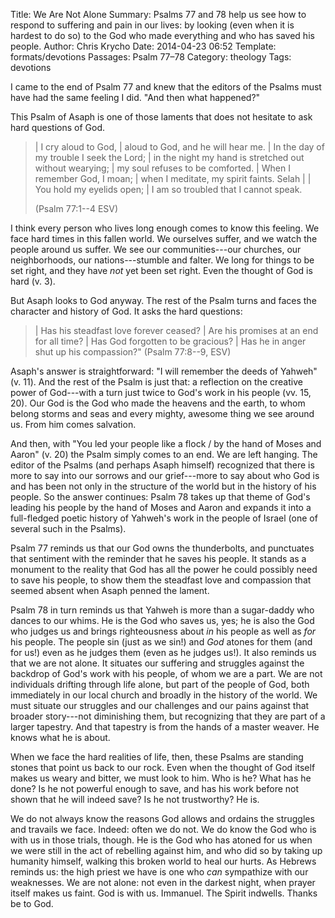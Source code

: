 Title: We Are Not Alone
Summary: Psalms 77 and 78 help us see how to respond to suffering and pain in our lives: by looking (even when it is hardest to do so) to the God who made everything and who has saved his people.
Author: Chris Krycho
Date: 2014-04-23 06:52
Template: formats/devotions
Passages: Psalm 77&ndash;78
Category: theology
Tags: devotions

I came to the end of Psalm 77 and knew that the editors of the Psalms must have
had the same feeling I did. "And then what happened?"

This Psalm of Asaph is one of those laments that does not hesitate to ask hard
questions of God.

> | I cry aloud to God,
> |     aloud to God, and he will hear me.
> | In the day of my trouble I seek the Lord;
> |     in the night my hand is stretched out without wearying;
> |     my soul refuses to be comforted.
> | When I remember God, I moan;
> |     when I meditate, my spirit faints. Selah
> | 
> | You hold my eyelids open;
> |     I am so troubled that I cannot speak.
> 
> (Psalm 77:1--4 ESV)

I think every person who lives long enough comes to know this feeling. We face
hard times in this fallen world. We ourselves suffer, and we watch the people
around us suffer. We see our communities---our churches, our neighborhoods, our
nations---stumble and falter. We long for things to be set right, and they have
*not* yet been set right. Even the thought of God is hard (v. 3).

But Asaph looks to God anyway. The rest of the Psalm turns and faces the
character and history of God. It asks the hard questions:

> |  Has his steadfast love forever ceased?
> |      Are his promises at an end for all time?
> |  Has God forgotten to be gracious?
> |      Has he in anger shut up his compassion?"
> (Psalm 77:8--9, ESV)

Asaph's answer is straightforward: "I will remember the deeds of Yahweh" (v.
11). And the rest of the Psalm is just that: a reflection on the creative power
of God---with a turn just twice to God's work in his people (vv. 15, 20). Our
God is the God who made the heavens and the earth, to whom belong storms and
seas and every mighty, awesome thing we see around us. From him comes salvation.

And then, with "You led your people like a flock / by the hand of Moses and
Aaron" (v. 20) the Psalm simply comes to an end. We are left hanging. The editor
of the Psalms (and perhaps Asaph himself) recognized that there is more to say
into our sorrows and our grief---more to say about who God is and has been not
only in the structure of the world but in the history of his people. So the
answer continues: Psalm 78 takes up that theme of God's leading his people by
the hand of Moses and Aaron and expands it into a full-fledged poetic history of
Yahweh's work in the people of Israel (one of several such in the Psalms).

Psalm 77 reminds us that our God owns the thunderbolts, and punctuates that
sentiment with the reminder that he saves his people. It stands as a monument to
the reality that God has all the power he could possibly need to save his
people, to show them the steadfast love and compassion that seemed absent when
Asaph penned the lament.

Psalm 78 in turn reminds us that Yahweh is more than a sugar-daddy who dances to
our whims. He is the God who saves us, yes; he is also the God who judges us and
brings righteousness about *in* his people as well as *for* his people. The
people sin (just as we sin!) and *God* atones for them (and for us!) even as he
judges them (even as he judges us!). It also reminds us that we are not alone.
It situates our suffering and struggles against the backdrop of God's work with
his people, of whom we are a part. We are not individuals drifting through life
alone, but part of the people of God, both immediately in our local church and
broadly in the history of the world. We must situate our struggles and our
challenges and our pains against that broader story---not diminishing them, but
recognizing that they are part of a larger tapestry. And that tapestry is from
the hands of a master weaver. He knows what he is about.

When we face the hard realities of life, then, these Psalms are standing stones
that point us back to our rock. Even when the thought of God itself makes us
weary and bitter, we must look to him. Who is he? What has he done? Is he not
powerful enough to save, and has his work before not shown that he will indeed
save? Is he not trustworthy? He is.

We do not always know the reasons God allows and ordains the struggles and
travails we face. Indeed: often we do not. We do know the God who is with us in
those trials, though. He is the God who has atoned for us when we were still in
the act of rebelling against him, and who did so by taking up humanity himself,
walking this broken world to heal our hurts. As Hebrews reminds us: the high
priest we have is one who *can* sympathize with our weaknesses. We are not
alone: not even in the darkest night, when prayer itself makes us faint. God is
with us. Immanuel. The Spirit indwells. Thanks be to God.